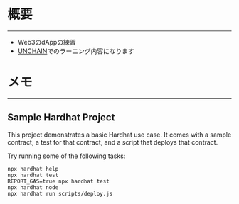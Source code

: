 # 概要

---

- Web3のdAppの練習
- [UNCHAIN](https://unchain.tech/)でのラーニング内容になります

# メモ

---

## Sample Hardhat Project

This project demonstrates a basic Hardhat use case. It comes with a sample contract, a test for that contract, and a script that deploys that contract.

Try running some of the following tasks:

```shell
npx hardhat help
npx hardhat test
REPORT_GAS=true npx hardhat test
npx hardhat node
npx hardhat run scripts/deploy.js
```
